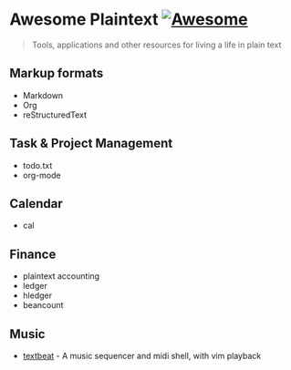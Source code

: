 # Awesome Plaintext [![Awesome](https://awesome.re/badge.svg)](https://awesome.re)

> Tools, applications and other resources for living a life in plain text

## Markup formats

- Markdown
- Org
- reStructuredText

## Task & Project Management

- todo.txt
- org-mode

## Calendar

- cal

## Finance

- plaintext accounting
- ledger
- hledger
- beancount

## Music

- [textbeat](https://github.com/flipcoder/textbeat) - A music sequencer and midi shell, with vim playback
